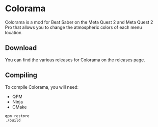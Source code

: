 # Colorama

Colorama is a mod for Beat Saber on the Meta Quest 2 and Meta Quest 2 Pro that allows you to change the atmospheric colors of each menu location.

## Download

You can find the various releases for Colorama on the releases page.

## Compiling

To compile Colorama, you will need:

- QPM
- Ninja
- CMake

```
qpm restore
./build
```

